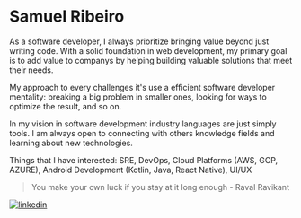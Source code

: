 <h1 align="left">Samuel Ribeiro</h1>

 > <p align="left">
 As a software developer, I always prioritize bringing value beyond just writing code. With a solid foundation in web development, my primary goal is to add value to companys by helping building valuable solutions that meet their needs.

My approach to every challenges it's use a efficient software developer mentality: breaking a big problem in smaller ones, looking for ways to optimize the result, and so on.

In my vision in software development industry languages are just simply tools. I am always open to connecting with others knowledge fields and learning about new technologies.

Things that I have interested: SRE, DevOps, Cloud Platforms (AWS, GCP, AZURE), Android Development (Kotlin, Java, React Native), UI/UX
 </p>

 
> You make your own luck if you stay at it long enough - Raval Ravikant


[![linkedin](https://img.shields.io/badge/linkedin-0A66C2?style=for-the-badge&logo=linkedin&logoColor=white)](https://www.linkedin.com/in/samuel-ribeiro-dev/)
